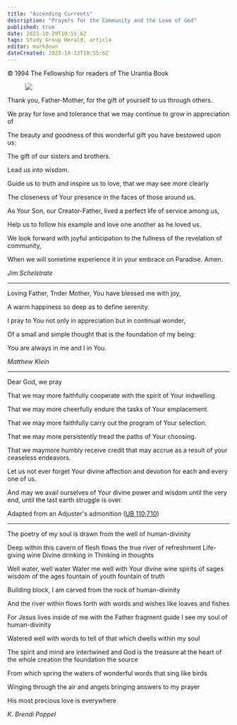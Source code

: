 ```yaml
---
title: "Ascending Currents"
description: "Prayers for the Community and the Love of God"
published: true
date: 2023-10-29T10:55:6Z
tags: Study Group Herald, article
editor: markdown
dateCreated: 2023-10-23T10:55:6Z
---
```


<p class="v-card v-sheet theme--light gray lighten-3 px-2">© 1994 The Fellowship for readers of The Urantia Book</p>

<figure id="Figure_1" class="image urantiapedia">
<img src="/image/article/Study_Group_Herald/dove.jpg">
</figure>

Thank you, Father-Mother, for the
gift of yourself to us through others.

We pray for love and tolerance that we 
may continue to grow in appreciation of

The beauty and goodness of this wonderful 
gift you have bestowed upon us:

The gift of our sisters and brothers.

Lead us into wisdom.

Guide us to truth and inspire us to love, 
that we may see more clearly

The closeness of Your presence in the 
faces of those around us.

As Your Son, our Creator-Father, lived 
a perfect life of service among us,

Help us to follow his example and love 
one another as he loved us.

We look forward with joyful anticipation 
to the fullness of the revelation of 
community,

When we will sometime experience it in 
your embrace on Paradise. Amen.

_Jim Schelstrate_

---

Loving Father, Tnder Mother,
You have blessed me with joy,

A warm happiness so deep as to define 
serenity.

I pray to You not only in appreciation 
but in continual wonder,

Of a small and simple thought that is 
the foundation of my being:

You are always in me and I in You.

_Matthew Klein_

---

Dear God, we pray

That we may more faithfully cooperate 
with the spirit of Your indwelling.

That we may more cheerfully endure 
the tasks of Your emplacement.

That we may more faithfully carry out 
the program of Your selection.

That we may more persistently tread 
the paths of Your choosing.

That we maymore humbly receive credit 
that may accrue as a result of your 
ceaseless endeavors.

Let us not ever forget Your divine 
affection and devotion for each and every 
one of us.

And may we avail ourselves of Your 
divine power and wisdom until the very 
end, until the last earth struggle is over.

Adapted from an Adjuster's admonition 
([UB 110:7.10](/en/The_Urantia_Book/110#p7_10))

---
The poetry of my soul is drawn from 
the well of human-divinity

Deep within this cavern of flesh flows 
the true river of refreshment
Life-giving wine
Divine drinking in
Thinking in thoughts

Well water, well water
Water me well with Your divine wine
spirits of sages
wisdom of the ages
fountain of youth 
fountain of truth

Building block, I am carved from the 
rock of human-divinity

And the river within flows forth with 
words and wishes like loaves and fishes

For Jesus lives inside of me with the 
Father fragment guide I see my soul of 
human-divinity

Watered well with words to tell of that 
which dwells within my soul

The spirit and mind are intertwined 
and God is the treasure at the heart 
of the whole creation 
the foundation 
the source

From which spring the waters of wonderful 
words that sing like birds

Winging through the air and angels 
bringing answers to my prayer

His most precious love is everywhere

_K. Brendi Poppel_



